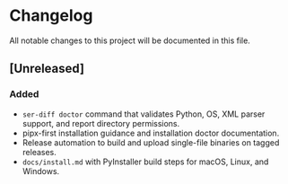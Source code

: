 # Changelog

All notable changes to this project will be documented in this file.

## [Unreleased]

### Added
- `ser-diff doctor` command that validates Python, OS, XML parser support, and report directory permissions.
- pipx-first installation guidance and installation doctor documentation.
- Release automation to build and upload single-file binaries on tagged releases.
- `docs/install.md` with PyInstaller build steps for macOS, Linux, and Windows.

